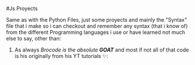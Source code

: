 #Js Proyects

Same as with the Python Files, just some proyects and mainly the "Syntax" file that i make so i can checkout and remember any syntax (that i know of) from the different Programming languages i use or have learned
not much else to say, other than:
1. As always *Brocode is the absolute **GOAT*** and most if not all of that code is his originally from his YT tutorials ✨:
